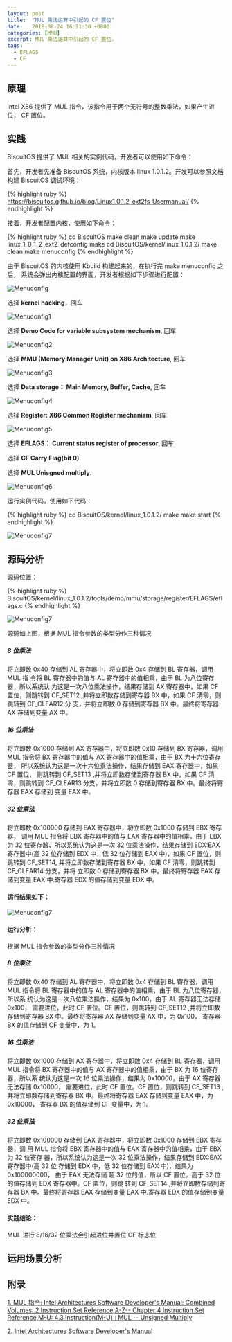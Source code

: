 ```yaml
---
layout: post
title:  "MUL 乘法运算中引起的 CF 置位"
date:   2018-08-24 16:21:30 +0800
categories: [MMU]
excerpt: MUL 乘法运算中引起的 CF 置位.
tags:
  - EFLAGS
  - CF
---
```


## 原理

Intel X86 提供了 MUL 指令，该指令用于两个无符号的整数乘法，如果产生进位，
CF 置位。

## 实践

BiscuitOS 提供了 MUL 相关的实例代码，开发者可以使用如下命令：

首先，开发者先准备 BiscuitOS 系统，内核版本 linux 1.0.1.2。开发可以参照文档
构建 BiscuitOS 调试环境：

{% highlight ruby %}
https://biscuitos.github.io/blog/Linux1.0.1.2_ext2fs_Usermanual/
{% endhighlight %}


接着，开发者配置内核，使用如下命令：

{% highlight ruby %}
cd BiscuitOS
make clean
make update
make linux_1_0_1_2_ext2_defconfig
make
cd BiscuitOS/kernel/linux_1.0.1.2/
make clean
make menuconfig
{% endhighlight %}

由于 BiscuitOS 的内核使用 Kbuild 构建起来的，在执行完 make menuconfig 之后，
系统会弹出内核配置的界面，开发者根据如下步骤进行配置：

![Menuconfig](https://raw.githubusercontent.com/EmulateSpace/PictureSet/master/BiscuitOS/kernel/MMU000003.png)

选择 **kernel hacking**，回车

![Menuconfig1](https://raw.githubusercontent.com/EmulateSpace/PictureSet/master/BiscuitOS/kernel/MMU000004.png)

选择 **Demo Code for variable subsystem mechanism**, 回车

![Menuconfig2](https://raw.githubusercontent.com/EmulateSpace/PictureSet/master/BiscuitOS/kernel/MMU000005.png)

选择 **MMU (Memory Manager Unit) on X86 Architecture**, 回车

![Menuconfig3](https://raw.githubusercontent.com/EmulateSpace/PictureSet/master/BiscuitOS/kernel/MMU000006.png)

选择 **Data storage： Main  Memory, Buffer, Cache**, 回车

![Menuconfig4](https://raw.githubusercontent.com/EmulateSpace/PictureSet/master/BiscuitOS/kernel/MMU000007.png)

选择 **Register: X86 Common Register mechanism**, 回车

![Menuconfig5](https://raw.githubusercontent.com/EmulateSpace/PictureSet/master/BiscuitOS/kernel/MMU000008.png)

选择 **EFLAGS： Current status register of processor**, 回车

选择 **CF    Carry Flag(bit 0)**.

选择 **MUL   Unisgned multiply**.

![Menuconfig6](https://raw.githubusercontent.com/EmulateSpace/PictureSet/master/BiscuitOS/kernel/MMU000059.png)

运行实例代码，使用如下代码：

{% highlight ruby %}
cd BiscuitOS/kernel/linux_1.0.1.2/
make 
make start
{% endhighlight %}

![Menuconfig7](https://raw.githubusercontent.com/EmulateSpace/PictureSet/master/BiscuitOS/kernel/MMU000060.png)

## 源码分析

源码位置：

{% highlight ruby %}
BiscuitOS/kernel/linux_1.0.1.2/tools/demo/mmu/storage/register/EFLAGS/eflags.c
{% endhighlight %}

![Menuconfig7](https://raw.githubusercontent.com/EmulateSpace/PictureSet/master/BiscuitOS/kernel/MMU000061.png)

源码如上图，根据 MUL 指令参数的类型分作三种情况

##### 8 位乘法

将立即数 0x40 存储到 AL 寄存器中，将立即数 0x4 存储到 BL 寄存器，调用 MUL 指
令将 BL 寄存器中的值与 AL 寄存器中的值相乘，由于 BL 为八位寄存器，所以系统认
为这是一次八位乘法操作，结果存储到 AX 寄存器中，如果 CF 置位，则跳转到 
CF_SET12 ,并将立即数存储到寄存器 BX 中，如果 CF 清零，则跳转到 CF_CLEAR12 分
支，并将立即数 0 存储到寄存器 BX 中。最终将寄存器 AX 存储到变量 AX 中。

##### 16 位乘法

将立即数 0x1000 存储到 AX 寄存器中，将立即数 0x10 存储到 BX 寄存器，调用 
MUL 指令将 BX 寄存器中的值与 AX 寄存器中的值相乘，由于 BX 为十六位寄存器，
所以系统认为这是一次十六位乘法操作，结果存储到 EAX 寄存器中，如果 CF 置位，
则跳转到 CF_SET13 ,并将立即数存储到寄存器 BX 中，如果 CF 清零，则跳转到 
CF_CLEAR13 分支，并将立即数 0 存储到寄存器 BX 中。最终将寄存器 EAX 存储到
变量 EAX 中。

##### 32 位乘法

将立即数 0x100000 存储到 EAX 寄存器中，将立即数 0x1000 存储到 EBX 寄存器，
调用 MUL 指令将 EBX 寄存器中的值与 EAX 寄存器中的值相乘，由于 EBX 为 32 
位寄存器，所以系统认为这是一次 32 位乘法操作，结果存储到 EDX:EAX 寄存器中(高 
32 位存储到 EDX 中，低 32 位存储到 EAX 中)，如果 CF 置位，则跳转到 CF_SET14,
并将立即数存储到寄存器 BX 中，如果 CF 清零，则跳转到 CF_CLEAR14 分支，并将
立即数 0 存储到寄存器 BX 中。最终将寄存器 EAX 存储到变量 EAX 中.寄存器 EDX 
的值存储到变量 EDX 中。

#### 运行结果如下：

![Menuconfig7](https://raw.githubusercontent.com/EmulateSpace/PictureSet/master/BiscuitOS/kernel/MMU000062.png)

#### 运行分析：

根据 MUL 指令参数的类型分作三种情况

##### 8 位乘法

将立即数 0x40 存储到 AL 寄存器中，将立即数 0x4 存储到 BL 寄存器，调用 MUL 
指令将 BL 寄存器中的值与 AL 寄存器中的值相乘，由于 BL 为八位寄存器，所以系
统认为这是一次八位乘法操作，结果为 0x100，由于 AL 寄存器无法存储 0x100， 
需要进位，此时 CF 置位。CF 置位，则跳转到 CF_SET12 ,并将立即数存储到寄存器 
BX 中。最终将寄存器 AX 存储到变量 AX 中，为 0x100， 寄存器 BX 的值存储到 CF 
变量中，为 1。

##### 16 位乘法

将立即数 0x1000 存储到 AX 寄存器中，将立即数 0x4 存储到 BL 寄存器，调用 MUL 
指令将 BX 寄存器中的值与 AX 寄存器中的值相乘，由于 BX 为 16 位寄存器，所以系
统认为这是一次 16 位乘法操作，结果为 0x10000，由于 AX 寄存器无法存储 0x10000，
 需要进位，此时 CF 置位。CF 置位，则跳转到 CF_SET13 ,并将立即数存储到寄存器 
BX 中。最终将寄存器 EAX 存储到变量 EAX 中，为 0x10000， 寄存器 BX 的值存储到 
CF 变量中，为 1。

##### 32 位乘法

将立即数 0x100000 存储到 EAX 寄存器中，将立即数 0x1000 存储到 EBX 寄存器，调
用 MUL 指令将 EBX 寄存器中的值与 EAX 寄存器中的值相乘，由于 EBX 为 32 位寄存
器，所以系统认为这是一次 32 位乘法操作，结果存储到 EDX:EAX 寄存器中(高 32 位
存储到 EDX 中，低 32 位存储到 EAX 中)，结果为 0x100000000， 由于 EAX 无法存储
超 32 位的值，所以 CF 置位。高于 32 位的值存储到 EDX 寄存器中。CF 置位，则跳
转到 CF_SET14 ,并将立即数存储到寄存器 BX 中。最终将寄存器 EAX 存储到变量 EAX 
中.寄存器 EDX 的值存储到变量 EDX 中。

#### 实践结论：

MUL 进行 8/16/32 位乘法会引起进位并置位 CF 标志位

## 运用场景分析

## 附录

[1. MUL 指令: Intel Architectures Software Developer's Manual: Combined Volumes: 2 Instruction Set Reference,A-Z-- Chapter 4 Instruction Set Reference,M-U: 4.3 Instruction(M-U) : MUL -- Unsigned Multiply](https://software.intel.com/en-us/articles/intel-sdm)

[2. Intel Architectures Software Developer's Manual](https://github.com/BiscuitOS/Documentation/blob/master/Datasheet/Intel-IA32_DevelopmentManual.pdf)
